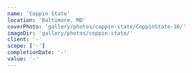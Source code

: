 ```yaml
---
name: 'Coppin State'
location: 'Baltimore, MD'
coverPhoto: 'gallery/photos/coppin-state/CoppinState-16/'
imageDir: 'gallery/photos/coppin-state/'
client: '-'
scope: ['-']
completionDate: '-'
value: '-'
---
```

